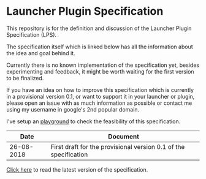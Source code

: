 # Launcher Plugin Specification

This repository is for the definition and discussion of the Launcher Plugin Specification (LPS).  

The specification itself which is linked below has all the information about the idea and goal behind it.

Currently there is no known implementation of the specification yet, besides experimenting and feedback, it might be worth waiting for the first version to be finalized.

If you have an idea on how to improve this specification which is currently in a provisional version 0.1, or want to support it in your launcher or plugin, please open an issue with as much information as possible or contact me using my username in google's 2nd popular domain.

I've setup an [playground](https://github.com/tzickel/lps-playground) to check the feasibility of this specification.

Date | Document
---|---
26-08-2018 | First draft for the provisional version 0.1 of the specification

[Click here](versions/0.1_provisional.md) to read the latest version of the specification.
